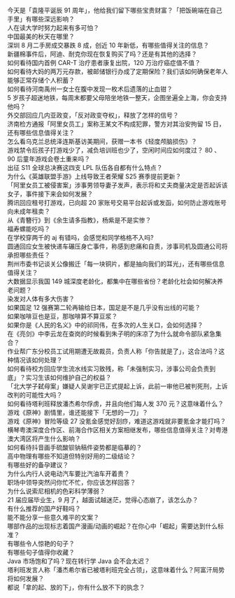 今天是「袁隆平诞辰 91 周年」，他给我们留下哪些宝贵财富？「把饭碗端在自己手里」有哪些深远影响？  
人在读大学时努力起来有多可怕？  
中国最美的秋天在哪里？  
深圳 8 月二手房成交暴跌 8 成，创近 10 年新低，有哪些值得关注的信息？  
新疆棉事件后，阿迪、耐克你现在恢复购买了吗？还是有其他的选择？  
如何看待国内首例 CAR-T 治疗患者康复出院，120 万治疗癌症值不值？  
如何看待大妈的两万元存款，被邮储银行办成了定期保险？我们该如何确保老年人能够正常存储个人积蓄？  
如何看待河南禹州一女士在腹中发现一枚术后遗落的止血钳？  
5 岁孩子超迷地铁，每周末都要父母陪坐地铁一整天，企图坐遍全上海，你会支持他吗？  
外交部回应几内亚政变，「反对政变夺权」，释放了怎样的信号？  
济南检方通报「阿里女员工」案称王某文不构成犯罪，警方对其治安拘留 15 日，还有哪些信息值得关注？  
怎么看乌克兰总统泽连斯基访美期间，获赠一本书《轻度颅脑损伤》？  
游戏禁令后孩子打游戏少了，减负培训班也少了，空闲时间应如何度过？ 80 、 90 后童年游戏会卷土重来吗？  
出征 S11 全球总决赛这四支 LPL 队伍各自都有什么特点？  
为什么《英雄联盟手游》上线导致王者荣耀 S25 赛季提前更新？  
「阿里女员工被侵害案」涉事男领导妻子发声，表示将和丈夫商量决定是否起诉该女子，事件接下来会如何发展？  
腾讯回应租号打游戏，已向超 20 家账号交易平台起诉或发函，如何防止游戏账号向未成年租卖？  
从《青簪行》到《余生请多指教》，杨紫是不是实惨？  
福寿螺能吃吗？  
在学校穿两千的 aj 有错吗，会感觉和同学格格不入吗?  
圆通回应女生被快递车碾压身亡事件，称感到悲痛和自责，涉事司机及圆通公司将承担哪些责任？  
荆州市委书记谈关公像搬迁「每一块铜片，都是抽向我们的耳光」，还有哪些信息值得关注？  
大数据显示我国 149 城深度老龄化，都集中在哪些省份？老龄化社会如何解决养老问题？  
染发对人体有多大伤害？  
如果国足 12 强赛第二轮再输给日本，国足是不是几乎没有出线的可能？  
如果咖啡豆也是豆，那咖啡算不算豆浆？  
如果你是《人民的名义》中的祁同伟，在多次的人生关口，会如何选择？  
在《亮剑》中李云龙在查岗的时候看到朱子明的床凉了为什么就命令部队紧急集合？  
作业帮广东分校员工试用期遭无故裁员，负责人称「你告就是了」，这合法吗？这种情况该如何处理？  
如何看待校方回应学生流水线实习致残，称「未强制实习，涉事公司会负责到底」？实习生该如何维护自己的权益？  
「北大学子弑母案」嫌疑人吴谢宇已正式提起上诉，此前一审他已被判死刑，上诉改判的可能性大吗？  
如何看待塔利班释放潘杰希尔俘虏，并且向他们每人发 370 元？这意味着什么？  
游戏《原神》剧情里，谁还能接下「无想的一刀」？  
游戏《原神》冒险等级 27 没氪金感觉好刮痧，难道这游戏就非要氪金才能打吗？  
横琴粤澳深度合作区、前海合作区相关方案相继发布，哪些信息值得关注？对粤港澳大湾区将产生什么影响？  
如何看待抖音画手硫酸钡钠稿件姿势都是临摹的？  
高中物理有哪些不知道但特别好用的二级结论？  
有哪些好的备孕建议？  
为什么内行人说电动汽车要比汽油车开着贵？  
职场中领导突然问你忙不忙，你应该怎样回答？  
为什么说索尼相机的色彩科学薄弱？  
21 届应届毕业生，9 月了，越面试越迷茫，觉得心态崩了，该怎么办？  
有什么推荐的国产好鞋吗？  
能不能分享一些意久难平的文案？  
哪部作品的出现标志着国产漫画/动画的崛起？在你心中「崛起」需要达到什么标准？  
有哪些令人惊艳的句子？  
有哪些句子值得你收藏？  
Java 市场饱和了吗？现在转行学 Java 会不会太迟？  
塔利班发言人称「潘杰希尔省已被塔利班完全占领」，这意味着什么？阿富汗局势将如何发展？  
都说「拿的起、放的下」，你有什么放不下的执念？  
